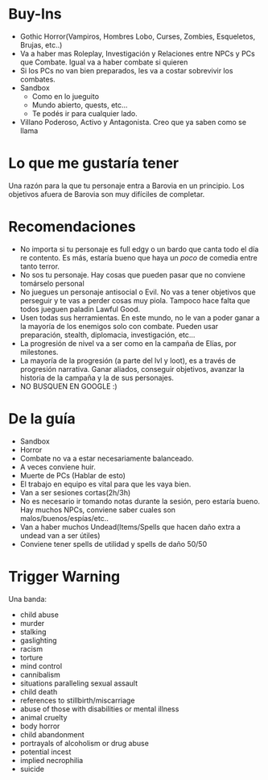 # Buy-Ins
- Gothic Horror(Vampiros, Hombres Lobo, Curses, Zombies, Esqueletos, Brujas, etc..)
- Va a haber mas Roleplay, Investigación y Relaciones entre NPCs y PCs que Combate. Igual va a haber combate si quieren
- Si los PCs no van bien preparados, les va a costar sobrevivir los combates.
- Sandbox
	- Como en lo jueguito
	- Mundo abierto, quests, etc...
	- Te podés ir para cualquier lado.
- Villano Poderoso, Activo y Antagonista. Creo que ya saben como se llama


# Lo que me gustaría tener
Una razón para la que tu personaje entra a Barovia en un principio. Los objetivos afuera de Barovia son muy difíciles de completar.

# Recomendaciones
- No importa si tu personaje es full edgy o un bardo que canta todo el día re contento. Es más, estaría bueno que haya un *poco* de comedia entre tanto terror.
- No sos tu personaje. Hay cosas que pueden pasar que no conviene tomárselo personal
- No juegues un personaje antisocial o Evil. No vas a tener objetivos que perseguir y te vas a perder cosas muy piola. Tampoco hace falta que todos jueguen paladin Lawful Good.
- Usen todas sus herramientas. En este mundo, no le van a poder ganar a la mayoría de los enemigos solo con combate. Pueden usar preparación, stealth, diplomacia, investigación, etc...
- La progresión de nivel va a ser como en la campaña de Elías, por milestones.
- La mayoría de la progresión (a parte del lvl y loot), es a través de progresión narrativa. Ganar aliados, conseguir objetivos, avanzar la historia de la campaña y la de sus personajes.
- NO BUSQUEN EN GOOGLE :)
# De la guía
- Sandbox
- Horror
- Combate no va a estar necesariamente balanceado.
- A veces conviene huir.
- Muerte de PCs (Hablar de esto)
- El trabajo en equipo es vital para que les vaya bien.
- Van a ser sesiones cortas(2h/3h)
- No es necesario ir tomando notas durante la sesión, pero estaría bueno. Hay muchos NPCs, conviene saber cuales son malos/buenos/espías/etc..
- Van a haber muchos Undead(Items/Spells que hacen daño extra a undead van a ser útiles)
- Conviene tener spells de utilidad y spells de daño 50/50

# Trigger Warning
Una banda:
- child abuse
- murder
- stalking
- gaslighting 
- racism
- torture
- mind control
- cannibalism
- situations paralleling sexual assault
- child death
- references to stillbirth/miscarriage
- abuse of those with disabilities or mental illness
- animal cruelty
- body horror
- child abandonment
- portrayals of alcoholism or drug abuse
- potential incest
- implied necrophilia
- suicide